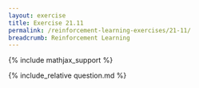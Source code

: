 ```yaml
---
layout: exercise
title: Exercise 21.11
permalink: /reinforcement-learning-exercises/21-11/
breadcrumb: Reinforcement Learning
---
```


{% include mathjax_support %}

<div><i class="arrow-up" data-chapter="reinforcement-learning-exercises" data-exercise="ex_11" data-rating="0"></i></div>
{% include_relative question.md %}
